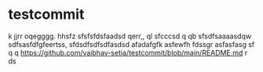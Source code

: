# testcommit
k
jjrr
oqegggg.
hhsfz
sfsfsfdsfaadsd  qerr,,  ql
sfcccsd q qb
sfsdfsaaaasdqw
sdfsasfdfgfeertss,
sfdsdfsdfsdfasdsd
afadafgfk
asfewfh
fdssgr
asfasfasg
sf
  q q
https://github.com/vaibhav-setia/testcommit/blob/main/README.md
r
ds
